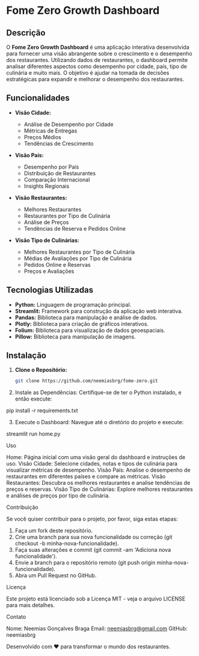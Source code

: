 # Fome Zero Growth Dashboard

## Descrição

O **Fome Zero Growth Dashboard** é uma aplicação interativa desenvolvida para fornecer uma visão abrangente sobre o crescimento e o desempenho dos restaurantes. Utilizando dados de restaurantes, o dashboard permite analisar diferentes aspectos como desempenho por cidade, país, tipo de culinária e muito mais. O objetivo é ajudar na tomada de decisões estratégicas para expandir e melhorar o desempenho dos restaurantes.

## Funcionalidades

- **Visão Cidade:**
  - Análise de Desempenho por Cidade
  - Métricas de Entregas
  - Preços Médios
  - Tendências de Crescimento

- **Visão País:**
  - Desempenho por País
  - Distribuição de Restaurantes
  - Comparação Internacional
  - Insights Regionais

- **Visão Restaurantes:**
  - Melhores Restaurantes
  - Restaurantes por Tipo de Culinária
  - Análise de Preços
  - Tendências de Reserva e Pedidos Online

- **Visão Tipo de Culinárias:**
  - Melhores Restaurantes por Tipo de Culinária
  - Médias de Avaliações por Tipo de Culinária
  - Pedidos Online e Reservas
  - Preços e Avaliações

## Tecnologias Utilizadas

- **Python:** Linguagem de programação principal.
- **Streamlit:** Framework para construção da aplicação web interativa.
- **Pandas:** Biblioteca para manipulação e análise de dados.
- **Plotly:** Biblioteca para criação de gráficos interativos.
- **Folium:** Biblioteca para visualização de dados geoespaciais.
- **Pillow:** Biblioteca para manipulação de imagens.

## Instalação

1. **Clone o Repositório:**
   ```bash
   git clone https://github.com/neemiasbrg/fome-zero.git

2.  Instale as Dependências:
Certifique-se de ter o Python instalado, e então execute:

pip install -r requirements.txt

3. Execute o Dashboard:
Navegue até o diretório do projeto e execute:

streamlit run home.py

Uso

Home: Página inicial com uma visão geral do dashboard e instruções de uso.
Visão Cidade: Selecione cidades, notas e tipos de culinária para visualizar métricas de desempenho.
Visão País: Analise o desempenho de restaurantes em diferentes países e compare as métricas.
Visão Restaurantes: Descubra os melhores restaurantes e analise tendências de preços e reservas.
Visão Tipo de Culinárias: Explore melhores restaurantes e análises de preços por tipo de culinária.

Contribuição

Se você quiser contribuir para o projeto, por favor, siga estas etapas:

1. Faça um fork deste repositório.
2. Crie uma branch para sua nova funcionalidade ou correção (git checkout -b minha-nova-funcionalidade).
3. Faça suas alterações e commit (git commit -am 'Adiciona nova funcionalidade').
4. Envie a branch para o repositório remoto (git push origin minha-nova-funcionalidade).
5. Abra um Pull Request no GitHub.

Licença

Este projeto está licenciado sob a Licença MIT - veja o arquivo LICENSE para mais detalhes.

Contato

Nome: Neemias Gonçalves Braga
Email: neemiasbrg@gmail.com
GitHub: neemiasbrg

Desenvolvido com ❤️ para transformar o mundo dos restaurantes.
